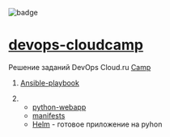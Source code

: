 ![badge](https://github.com/gdagil/devops-cloudcamp/actions/workflows/release.yaml/badge.svg)

# [devops-cloudcamp](https://gdagil.github.io/devops-cloudcamp)
Решение заданий DevOps Cloud.ru [Camp](https://cloud.ru/ru/career/devopscamp)

1. [Ansible-playbook](./playbook/README.md)

2.  * [python-webapp](./app/README.md)
    * [manifests](./manifest/)
    * [Helm](./helm/danil-devopscloudrucamp/README.md) - готовое приложение на pyhon

